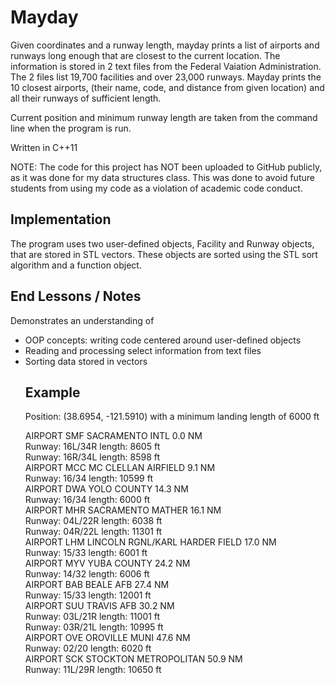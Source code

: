 # Mayday
Given coordinates and a runway length, mayday prints a list of airports and runways long enough that are closest to the current location. The information is stored in 2 text files from the Federal Vaiation Administration. The 2 files list 19,700 facilities and over 23,000 runways. Mayday prints the 10 closest airports, (their name, code, and distance from given location) and all their runways of sufficient length.

Current position and minimum runway length are taken from the command line when the program is run.

Written in C++11

NOTE: The code for this project has NOT been uploaded to GitHub publicly, as it was done for my data structures class. This was done to avoid future students from using my code as a violation of academic code conduct.

## Implementation
The program uses two user-defined objects, Facility and Runway objects, that are stored in STL vectors. These objects are sorted using the STL sort algorithm and a function object.

## End Lessons / Notes
Demonstrates an understanding of 
<ul>
  <li>OOP concepts: writing code centered around user-defined objects</li>
  <li>Reading and processing select information from text files</li>
  <li>Sorting data stored in vectors</li>
  
  ## Example
  Position: (38.6954, -121.5910) with a minimum landing length of 6000 ft 
  
  
  AIRPORT       SMF  SACRAMENTO INTL                                      0.0 NM <br>
  Runway: 16L/34R  length: 8605 ft <br>
  Runway: 16R/34L  length: 8598 ft <br>
AIRPORT       MCC  MC CLELLAN AIRFIELD                                  9.1 NM <br>
  Runway: 16/34    length: 10599 ft <br>
AIRPORT       DWA  YOLO COUNTY                                         14.3 NM <br>
  Runway: 16/34    length: 6000 ft <br>
AIRPORT       MHR  SACRAMENTO MATHER                                   16.1 NM <br>
  Runway: 04L/22R  length: 6038 ft <br>
  Runway: 04R/22L  length: 11301 ft <br>
AIRPORT       LHM  LINCOLN RGNL/KARL HARDER FIELD                      17.0 NM <br>
  Runway: 15/33    length: 6001 ft <br>
AIRPORT       MYV  YUBA COUNTY                                         24.2 NM <br>
  Runway: 14/32    length: 6006 ft <br>
AIRPORT       BAB  BEALE AFB                                           27.4 NM <br>
  Runway: 15/33    length: 12001 ft <br>
AIRPORT       SUU  TRAVIS AFB                                          30.2 NM <br>
  Runway: 03L/21R  length: 11001 ft <br>
  Runway: 03R/21L  length: 10995 ft <br>
AIRPORT       OVE  OROVILLE MUNI                                       47.6 NM <br>
  Runway: 02/20    length: 6020 ft <br>
AIRPORT       SCK  STOCKTON METROPOLITAN                               50.9 NM <br>
  Runway: 11L/29R  length: 10650 ft
